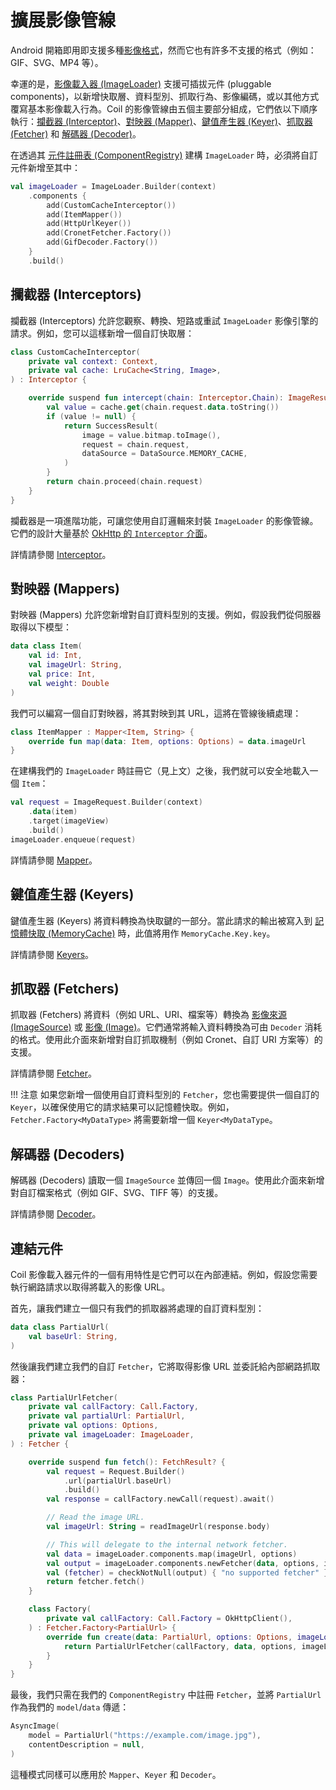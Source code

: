 # 擴展影像管線

Android 開箱即用即支援多種[影像格式](https://developer.android.com/guide/topics/media/media-formats#image-formats)，然而它也有許多不支援的格式（例如：GIF、SVG、MP4 等）。

幸運的是，[影像載入器 (ImageLoader)](image_loaders.md) 支援可插拔元件 (pluggable components)，以新增快取層、資料型別、抓取行為、影像編碼，或以其他方式覆寫基本影像載入行為。Coil 的影像管線由五個主要部分組成，它們依以下順序執行：[攔截器 (Interceptor)](/coil/api/coil-core/coil3.intercept/-interceptor)、[對映器 (Mapper)](/coil/api/coil-core/coil3.map/-mapper)、[鍵值產生器 (Keyer)](/coil/api/coil-core/coil3.key/-keyer)、[抓取器 (Fetcher)](/coil/api/coil-core/coil3.fetch/-fetcher) 和 [解碼器 (Decoder)](/coil/api/coil-core/coil3.decode/-decoder)。

在透過其 [元件註冊表 (ComponentRegistry)](/coil/api/coil-core/coil3/-component-registry) 建構 `ImageLoader` 時，必須將自訂元件新增至其中：

```kotlin
val imageLoader = ImageLoader.Builder(context)
    .components {
        add(CustomCacheInterceptor())
        add(ItemMapper())
        add(HttpUrlKeyer())
        add(CronetFetcher.Factory())
        add(GifDecoder.Factory())
    }
    .build()
```

## 攔截器 (Interceptors)

攔截器 (Interceptors) 允許您觀察、轉換、短路或重試 `ImageLoader` 影像引擎的請求。例如，您可以這樣新增一個自訂快取層：

```kotlin
class CustomCacheInterceptor(
    private val context: Context,
    private val cache: LruCache<String, Image>,
) : Interceptor {

    override suspend fun intercept(chain: Interceptor.Chain): ImageResult {
        val value = cache.get(chain.request.data.toString())
        if (value != null) {
            return SuccessResult(
                image = value.bitmap.toImage(),
                request = chain.request,
                dataSource = DataSource.MEMORY_CACHE,
            )
        }
        return chain.proceed(chain.request)
    }
}
```

攔截器是一項進階功能，可讓您使用自訂邏輯來封裝 `ImageLoader` 的影像管線。它們的設計大量基於 [OkHttp 的 `Interceptor` 介面](https://square.github.io/okhttp/interceptors/#interceptors)。

詳情請參閱 [Interceptor](/coil/api/coil-core/coil3.intercept/-interceptor)。

## 對映器 (Mappers)

對映器 (Mappers) 允許您新增對自訂資料型別的支援。例如，假設我們從伺服器取得以下模型：

```kotlin
data class Item(
    val id: Int,
    val imageUrl: String,
    val price: Int,
    val weight: Double
)
```

我們可以編寫一個自訂對映器，將其對映到其 URL，這將在管線後續處理：

```kotlin
class ItemMapper : Mapper<Item, String> {
    override fun map(data: Item, options: Options) = data.imageUrl
}
```

在建構我們的 `ImageLoader` 時註冊它（見上文）之後，我們就可以安全地載入一個 `Item`：

```kotlin
val request = ImageRequest.Builder(context)
    .data(item)
    .target(imageView)
    .build()
imageLoader.enqueue(request)
```

詳情請參閱 [Mapper](/coil/api/coil-core/coil3.map/-mapper)。

## 鍵值產生器 (Keyers)

鍵值產生器 (Keyers) 將資料轉換為快取鍵的一部分。當此請求的輸出被寫入到 [記憶體快取 (MemoryCache)](/coil/api/coil-core/coil3.memory/-memory-cache) 時，此值將用作 `MemoryCache.Key.key`。

詳情請參閱 [Keyers](/coil/api/coil-core/coil3.key/-keyer)。

## 抓取器 (Fetchers)

抓取器 (Fetchers) 將資料（例如 URL、URI、檔案等）轉換為 [影像來源 (ImageSource)](/coil/api/coil-core/coil3.request/-image-source) 或 [影像 (Image)](/coil/api/coil-core/coil3.drawable/-image)。它們通常將輸入資料轉換為可由 `Decoder` 消耗的格式。使用此介面來新增對自訂抓取機制（例如 Cronet、自訂 URI 方案等）的支援。

詳情請參閱 [Fetcher](/coil/api/coil-core/coil3.fetch/-fetcher)。

!!! 注意
    如果您新增一個使用自訂資料型別的 `Fetcher`，您也需要提供一個自訂的 `Keyer`，以確保使用它的請求結果可以記憶體快取。例如，`Fetcher.Factory<MyDataType>` 將需要新增一個 `Keyer<MyDataType`。

## 解碼器 (Decoders)

解碼器 (Decoders) 讀取一個 `ImageSource` 並傳回一個 `Image`。使用此介面來新增對自訂檔案格式（例如 GIF、SVG、TIFF 等）的支援。

詳情請參閱 [Decoder](/coil/api/coil-core/coil3.decode/-decoder)。

## 連結元件

Coil 影像載入器元件的一個有用特性是它們可以在內部連結。例如，假設您需要執行網路請求以取得將載入的影像 URL。

首先，讓我們建立一個只有我們的抓取器將處理的自訂資料型別：

```kotlin
data class PartialUrl(
    val baseUrl: String,
)
```

然後讓我們建立我們的自訂 `Fetcher`，它將取得影像 URL 並委託給內部網路抓取器：

```kotlin
class PartialUrlFetcher(
    private val callFactory: Call.Factory,
    private val partialUrl: PartialUrl,
    private val options: Options,
    private val imageLoader: ImageLoader,
) : Fetcher {

    override suspend fun fetch(): FetchResult? {
        val request = Request.Builder()
            .url(partialUrl.baseUrl)
            .build()
        val response = callFactory.newCall(request).await()

        // Read the image URL.
        val imageUrl: String = readImageUrl(response.body)

        // This will delegate to the internal network fetcher.
        val data = imageLoader.components.map(imageUrl, options)
        val output = imageLoader.components.newFetcher(data, options, imageLoader)
        val (fetcher) = checkNotNull(output) { "no supported fetcher" }
        return fetcher.fetch()
    }

    class Factory(
        private val callFactory: Call.Factory = OkHttpClient(),
    ) : Fetcher.Factory<PartialUrl> {
        override fun create(data: PartialUrl, options: Options, imageLoader: ImageLoader): Fetcher {
            return PartialUrlFetcher(callFactory, data, options, imageLoader)
        }
    }
}
```

最後，我們只需在我們的 `ComponentRegistry` 中註冊 `Fetcher`，並將 `PartialUrl` 作為我們的 `model`/`data` 傳遞：

```kotlin
AsyncImage(
    model = PartialUrl("https://example.com/image.jpg"),
    contentDescription = null,
)
```

這種模式同樣可以應用於 `Mapper`、`Keyer` 和 `Decoder`。